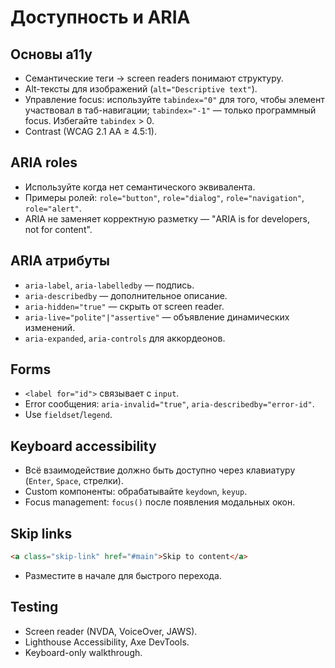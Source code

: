 # Доступность и ARIA

## Основы a11y
- Семантические теги → screen readers понимают структуру.
- Alt-тексты для изображений (`alt="Descriptive text"`).
- Управление focus: используйте `tabindex="0"` для того, чтобы элемент участвовал в таб-навигации; `tabindex="-1"` — только программный focus. Избегайте `tabindex` > 0.
- Contrast (WCAG 2.1 AA ≥ 4.5:1).

## ARIA roles
- Используйте когда нет семантического эквивалента.
- Примеры ролей: `role="button"`, `role="dialog"`, `role="navigation"`, `role="alert"`.
- ARIA не заменяет корректную разметку — "ARIA is for developers, not for content".

## ARIA атрибуты
- `aria-label`, `aria-labelledby` — подпись.
- `aria-describedby` — дополнительное описание.
- `aria-hidden="true"` — скрыть от screen reader.
- `aria-live="polite"|"assertive"` — объявление динамических изменений.
- `aria-expanded`, `aria-controls` для аккордеонов.

## Forms
- `<label for="id">` связывает с `input`.
- Error сообщения: `aria-invalid="true"`, `aria-describedby="error-id"`.
- Use `fieldset`/`legend`.

## Keyboard accessibility
- Всё взаимодействие должно быть доступно через клавиатуру (`Enter`, `Space`, стрелки).
- Custom компоненты: обрабатывайте `keydown`, `keyup`.
- Focus management: `focus()` после появления модальных окон.

## Skip links
```html
<a class="skip-link" href="#main">Skip to content</a>
```
- Разместите в начале для быстрого перехода.

## Testing
- Screen reader (NVDA, VoiceOver, JAWS).
- Lighthouse Accessibility, Axe DevTools.
- Keyboard-only walkthrough.

